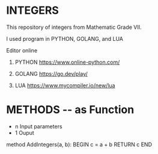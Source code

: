 # INTEGERS

This repository of integers from Mathematic Grade VII.

I used program in PYTHON, GOLANG, and LUA

Editor online
1. PYTHON
https://www.online-python.com/

2. GOLANG
https://go.dev/play/

3. LUA
https://www.mycompiler.io/new/lua



# METHODS -- as Function
- n Input parameters
- 1 Ouput

method AddIntegers(a, b):
BEGIN
  c = a + b
  RETURN c
END
